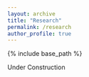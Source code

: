 ```yaml
---
layout: archive
title: "Research"
permalink: /research  
author_profile: true
---
```


{% include base_path %}

Under Construction
